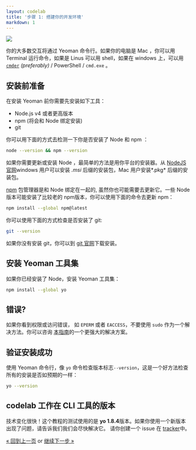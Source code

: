 ```yaml
---
layout: codelab
title: '步骤 1: 搭建你的开发环境'
markdown: 1
---
```


<p class="mast-holder">
  <img src="/assets/img/yeoman-004.png">
</p>

你的大多数交互将通过 Yeoman 命令行。如果你的电脑是 Mac ，你可以用 Terminal 运行命令，如果是 Linus 可以用 shell，如果在 windows 上，可以用 [`cmder`](http://cmder.net/) *(preferably)* / PowerShell / `cmd.exe` 。

## 安装前准备

在安装 Yeoman 前你需要先安装如下工具：

* Node.js v4 或者更高版本
* npm (将会和 Node 绑定安装)
* git

你可以用下面的方式去检测一下你是否安装了 Node 和 npm ：

```sh
node --version && npm --version
```

如果你需要更新或安装 Node ，最简单的方法是用你平台的安装器。从 [NodeJS 官网](https://nodejs.org/)windows 用户可以安装 *.msi* 后缀的安装包，Mac 用户安装*.pkg* 后缀的安装包。

[npm](https://www.npmjs.com/) 包管理器是和 Node 绑定在一起的, 虽然你也可能需要去更新它。一些 Node 版本可能安装了比较老的 npm版本，你可以使用下面的命令去更新 npm：

```sh
npm install --global npm@latest
```

你可以使用下面的方式检查是否安装了 git:

```sh
git --version
```
如果你没有安装 git，你可以到 [git 官网](https://git-scm.com/)下载安装。

## 安装 Yeoman 工具集

如果你已经安装了 Node，安装 Yeoman 工具集：

```sh
npm install --global yo
```

<div class="note important">

  <h2>错误?</h2>

  <p>如果你看到权限或访问错误， 如 <code>EPERM</code> 或者 <code>EACCESS</code>，不要使用 <code>sudo</code> 作为一个解决方法。你可以咨询 <a href="https://github.com/sindresorhus/guides/blob/master/npm-global-without-sudo.md">本指南</a>的一个更强大的解决方案。</p>

</div>

## 验证安装成功

使用 Yeoman 命令行，像 `yo` 命令检查版本标志`--version`，这是一个好方法检查所有的安装是否如预期的一样：

```sh
yo --version
```

<div class="note important">

  <h2>codelab 工作在 CLI 工具的版本</h2>

  <p>技术变化很快！这个教程的测试使用的是 <strong>yo 1.8.4</strong>版本。如果你使用一个新版本出现了问题，请告诉我们我们会尽快解决它。 请你创建一个 issue 在 <a href="https://github.com/yeoman/yo/issues">tracker</a>中。</p>

</div>

<p class="codelab-paging">
  <a href="index.html#toc">&laquo; 回到上一页</a>
  or
  <a href="install-generators.html">继续下一步 &raquo;</a>
</p>
